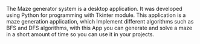The Maze generator system is a desktop application. It was developed using Python for programming with Tkinter module. This application is a maze generation application, which Implement different algorithms such as BFS and DFS algorithms, with this App you can generate and solve a maze in a short amount of time so you can use it in your projects.
